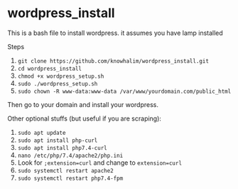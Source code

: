 # wordpress_install
This is a bash file to install wordpress. it assumes you have lamp installed

Steps
1) `git clone https://github.com/knowhalim/wordpress_install.git`
2) `cd wordpress_install`
3) `chmod +x wordpress_setup.sh`
4) `sudo ./wordpress_setup.sh`
5) `sudo chown -R www-data:www-data /var/www/yourdomain.com/public_html`

Then go to your domain and install your wordpress.

Other optional stuffs (but useful if you are scraping):
1) `sudo apt update`
2) `sudo apt install php-curl`
3) `sudo apt install php7.4-curl`
4) `nano /etc/php/7.4/apache2/php.ini`
5) Look for `;extension=curl` and change to `extension=curl`
6) `sudo systemctl restart apache2`
7) `sudo systemctl restart php7.4-fpm`

